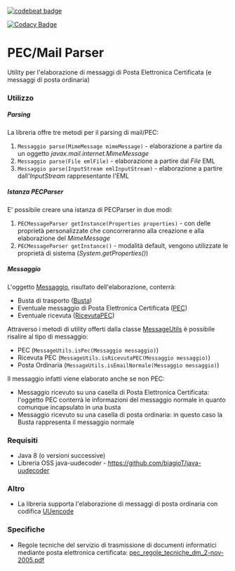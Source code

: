 [![codebeat badge](https://codebeat.co/badges/b5b1b940-a242-4f95-ad63-75283d2ca778)](https://codebeat.co/projects/github-com-biagiot-java-pec-parser-master)

[![Codacy Badge](https://app.codacy.com/project/badge/Grade/dbe9e634249f4850a22d9d8dcabee03e)](https://www.codacy.com/manual/biagioT/java-pec-parser?utm_source=github.com&amp;utm_medium=referral&amp;utm_content=biagioT/java-pec-parser&amp;utm_campaign=Badge_Grade)

# PEC/Mail Parser
Utility per l'elaborazione di messaggi di Posta Elettronica Certificata (e messaggi di posta ordinaria)

### Utilizzo
##### Parsing
La libreria offre tre metodi per il parsing di mail/PEC:
1. `Messaggio parse(MimeMessage mimeMessage)`  - elaborazione a partire da un oggetto *javax.mail.internet.MimeMessage*
2. `Messaggio parse(File emlFile)` - elaborazione a partire dal *File* EML
3. `Messaggio parse(InputStream emlInputStream)` - elaborazione a partire dall'*InputStream* rappresentante l'EML

##### Istanza PECParser
E' possibile creare una istanza di PECParser in due modi:
1. `PECMessageParser getInstance(Properties properties)` - con delle proprietà personalizzate che concorreranno alla creazione e alla elaborazione del *MimeMessage*
2. `PECMessageParser getInstance()` - modalità default, vengono utilizzate le proprietà di sistema (*System.getProperties()*)

##### Messaggio
L'oggetto [Messaggio](https://github.com/biagioT/java-pec-parser/blob/master/src/main/java/it/tozzi/mail/pec/model/Messaggio.java), risultato dell'elaborazione, conterrà:
- Busta di trasporto ([Busta](https://github.com/biagioT/java-pec-parser/blob/master/src/main/java/it/tozzi/mail/pec/model/Busta.java))
- Eventuale messaggio di Posta Elettronica Certificata ([PEC](https://github.com/biagioT/java-pec-parser/blob/master/src/main/java/it/tozzi/mail/pec/model/PEC.java))
- Eventuale ricevuta ([RicevutaPEC](https://github.com/biagioT/java-pec-parser/blob/master/src/main/java/it/tozzi/mail/pec/model/RicevutaPEC.java))

Attraverso i metodi di utility offerti dalla classe [MessageUtils](https://github.com/biagioT/java-pec-parser/blob/master/src/main/java/it/tozzi/mail/pec/util/MessageUtils.java) è possibile risalire al tipo di messaggio:
- PEC (`MessageUtils.isPec(Messaggio messaggio)`)
- Ricevuta PEC (`MessageUtils.isRicevutaPEC(Messaggio messaggio)`)
- Posta Ordinaria (`MessageUtils.isEmailNormale(Messaggio messaggio)`)

Il messaggio infatti viene elaborato anche se non PEC:
- Messaggio ricevuto su una casella di Posta Elettronica Certificata: l'oggetto PEC conterrà le informazioni del messaggio normale in quanto comunque incapsulato in una busta
- Messaggio ricevuto su una casella di posta ordinaria: in questo caso la Busta rappresenta il messaggio normale

### Requisiti
- Java 8 (o versioni successive)
- Libreria OSS java-uudecoder - https://github.com/biagioT/java-uudecoder

### Altro
- La libreria supporta l'elaborazione di messaggi di posta ordinaria con codifica [UUencode](https://en.wikipedia.org/wiki/Uuencoding)

### Specifiche
- Regole tecniche del servizio di trasmissione di documenti informatici mediante posta elettronica certificata: 
[pec_regole_tecniche_dm_2-nov-2005.pdf](https://www.agid.gov.it/sites/default/files/repository_files/leggi_decreti_direttive/pec_regole_tecniche_dm_2-nov-2005.pdf)
